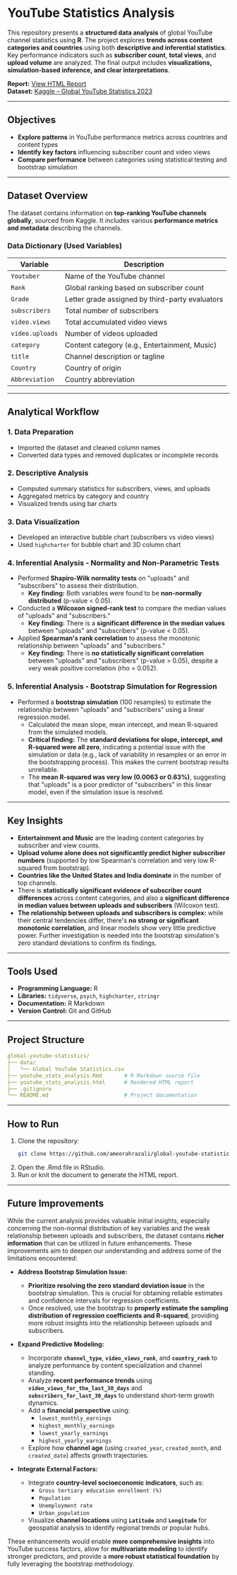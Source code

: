 # YouTube Statistics Analysis

This repository presents a **structured data analysis** of global YouTube channel statistics using **R**. The project explores **trends across content categories and countries** using both **descriptive and inferential statistics**. Key performance indicators such as **subscriber count**, **total views**, and **upload volume** are analyzed. The final output includes **visualizations, simulation-based inference, and clear interpretations**.

**Report:** [View HTML Report](http://rpubs.com/ameerahrazali/youtube-stats-analysis)  
**Dataset:** [Kaggle – Global YouTube Statistics 2023](https://www.kaggle.com/datasets/nelgiriyewithana/global-youtube-statistics-2023)

---

## Objectives

- **Explore patterns** in YouTube performance metrics across countries and content types  
- **Identify key factors** influencing subscriber count and video views  
- **Compare performance** between categories using statistical testing and bootstrap simulation  

---

## Dataset Overview

The dataset contains information on **top-ranking YouTube channels globally**, sourced from Kaggle. It includes various **performance metrics and metadata** describing the channels.

### Data Dictionary (Used Variables)

| Variable         | Description                                                   |
|------------------|---------------------------------------------------------------|
| `Youtuber`       | Name of the YouTube channel                                   |
| `Rank`           | Global ranking based on subscriber count                      |
| `Grade`          | Letter grade assigned by third-party evaluators              |
| `subscribers`    | Total number of subscribers                                   |
| `video.views`    | Total accumulated video views                                 |
| `video.uploads`  | Number of videos uploaded                                     |
| `category`       | Content category (e.g., Entertainment, Music)                 |
| `title`          | Channel description or tagline                                |
| `Country`        | Country of origin                                             |
| `Abbreviation`   | Country abbreviation                                          |

---

## Analytical Workflow

### 1. **Data Preparation**  
- Imported the dataset and cleaned column names  
- Converted data types and removed duplicates or incomplete records  

### 2. **Descriptive Analysis**  
- Computed summary statistics for subscribers, views, and uploads  
- Aggregated metrics by category and country  
- Visualized trends using bar charts

### 3. **Data Visualization**  
- Developed an interactive bubble chart (subscribers vs video views)  
- Used `highcharter` for bubble chart and 3D column chart  

### 4. **Inferential Analysis - Normality and Non-Parametric Tests**
- Performed **Shapiro-Wilk normality tests** on "uploads" and "subscribers" to assess their distribution.
    - **Key finding:** Both variables were found to be **non-normally distributed** (p-value < 0.05).
- Conducted a **Wilcoxon signed-rank test** to compare the median values of "uploads" and "subscribers."
    - **Key finding:** There is a **significant difference in the median values** between "uploads" and "subscribers" (p-value < 0.05).
- Applied **Spearman's rank correlation** to assess the monotonic relationship between "uploads" and "subscribers."
    - **Key finding:** There is **no statistically significant correlation** between "uploads" and "subscribers" (p-value > 0.05), despite a very weak positive correlation (rho = 0.052).

### 5. **Inferential Analysis - Bootstrap Simulation for Regression**
- Performed a **bootstrap simulation** (100 resamples) to estimate the relationship between "uploads" and "subscribers" using a linear regression model.
    - Calculated the mean slope, mean intercept, and mean R-squared from the simulated models.
    - **Critical finding:** The **standard deviations for slope, intercept, and R-squared were all zero**, indicating a potential issue with the simulation or data (e.g., lack of variability in resamples or an error in the bootstrapping process). This makes the current bootstrap results unreliable.
    - The **mean R-squared was very low (0.0063 or 0.63%)**, suggesting that "uploads" is a poor predictor of "subscribers" in this linear model, even if the simulation issue is resolved.

---

## Key Insights

* **Entertainment and Music** are the leading content categories by subscriber and view counts.
* **Upload volume alone does not significantly predict higher subscriber numbers** (supported by low Spearman's correlation and very low R-squared from bootstrap).
* **Countries like the United States and India dominate** in the number of top channels.
* There is **statistically significant evidence of subscriber count differences** across content categories, and also a **significant difference in median values between uploads and subscribers** (Wilcoxon test).
* **The relationship between uploads and subscribers is complex:** while their central tendencies differ, there's **no strong or significant monotonic correlation**, and linear models show very little predictive power. Further investigation is needed into the bootstrap simulation's zero standard deviations to confirm its findings.

---

## Tools Used

- **Programming Language:** R  
- **Libraries:** `tidyverse`, `psych`, `highcharter`, `stringr`  
- **Documentation:** R Markdown  
- **Version Control:** Git and GitHub  

---

## Project Structure

```yaml
global-youtube-statistics/
├── data/
│   └── Global YouTube Statistics.csv
├── youtube_stats_analysis.Rmd       # R Markdown source file
├── youtube_stats_analysis.html      # Rendered HTML report
├── .gitignore
└── README.md                        # Project documentation
```
---

## How to Run

1. Clone the repository:
   ```bash
   git clone https://github.com/ameerahrazali/global-youtube-statistics.git
   ```
2. Open the .Rmd file in RStudio.
3. Run or knit the document to generate the HTML report.

--- 

## Future Improvements

While the current analysis provides valuable initial insights, especially concerning the non-normal distribution of key variables and the weak relationship between uploads and subscribers, the dataset contains **richer information** that can be utilized in future enhancements. These improvements aim to deepen our understanding and address some of the limitations encountered:

* **Address Bootstrap Simulation Issue:**
    * **Prioritize resolving the zero standard deviation issue** in the bootstrap simulation. This is crucial for obtaining reliable estimates and confidence intervals for regression coefficients.
    * Once resolved, use the bootstrap to **properly estimate the sampling distribution of regression coefficients and R-squared**, providing more robust insights into the relationship between uploads and subscribers.

* **Expand Predictive Modeling:**
    * Incorporate **`channel_type`**, **`video_views_rank`**, and **`country_rank`** to analyze performance by content specialization and channel standing.
    * Analyze **recent performance trends** using **`video_views_for_the_last_30_days`** and **`subscribers_for_last_30_days`** to understand short-term growth dynamics.
    * Add a **financial perspective** using:
        * `lowest_monthly_earnings`
        * `highest_monthly_earnings`
        * `lowest_yearly_earnings`
        * `highest_yearly_earnings`
    * Explore how **channel age** (using `created_year`, `created_month`, and `created_date`) affects growth trajectories.

* **Integrate External Factors:**
    * Integrate **country-level socioeconomic indicators**, such as:
        * `Gross tertiary education enrollment (%)`
        * `Population`
        * `Unemployment rate`
        * `Urban_population`
    * Visualize **channel locations** using **`Latitude`** and **`Longitude`** for geospatial analysis to identify regional trends or popular hubs.

These enhancements would enable **more comprehensive insights** into YouTube success factors, allow for **multivariate modeling** to identify stronger predictors, and provide a **more robust statistical foundation** by fully leveraging the bootstrap methodology.

